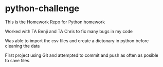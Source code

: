 # python-challenge
This is the Homework Repo for Python homework

Worked with TA Benji and TA Chris to fix many bugs in my code

Was able to import the csv files and create a dictonary in python before cleaning the data

First project using Git and attempted to commit and push as often as posible to save files.
